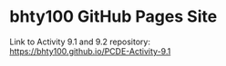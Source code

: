 # bhty100 GitHub Pages Site

Link to Activity 9.1 and 9.2 repository:  
https://bhty100.github.io/PCDE-Activity-9.1
